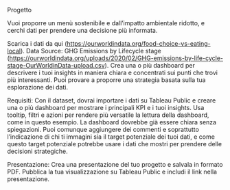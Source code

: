 Progetto

Vuoi proporre un menù sostenibile e dall’impatto ambientale ridotto, e cerchi dati per prendere una decisione più informata.

Scarica i dati da qui (https://ourworldindata.org/food-choice-vs-eating-local).
Data Source: GHG Emissions by Lifecycle stage (https://ourworldindata.org/uploads/2020/02/GHG-emissions-by-life-cycle-stage-OurWorldinData-upload.csv).
Crea una o più dashboard per descrivere i tuoi insights in maniera chiara e concentrati sui punti che trovi più interessanti. Puoi provare a proporre una strategia basata sulla tua esplorazione dei dati.

Requisiti: Con il dataset, dovrai importare i dati su Tableau Public e creare una o più dashboard per mostrare i principali KPI e i tuoi insights. Usa tooltip, filtri e azioni per rendere più versatile la lettura della dashboard, come in questo esempio.
La dashboard dovrebbe già essere chiara senza spiegazioni. Puoi comunque aggiungere dei commenti e soprattutto l’indicazione di chi ti immagini sia il target potenziale dei tuoi dati, e come questo target potenziale potrebbe usare i dati che mostri per prendere delle decisioni strategiche.

Presentazione: Crea una presentazione del tuo progetto e salvala in formato PDF. Pubblica la tua visualizzazione su Tableau Public e includi il link nella presentazione. 
